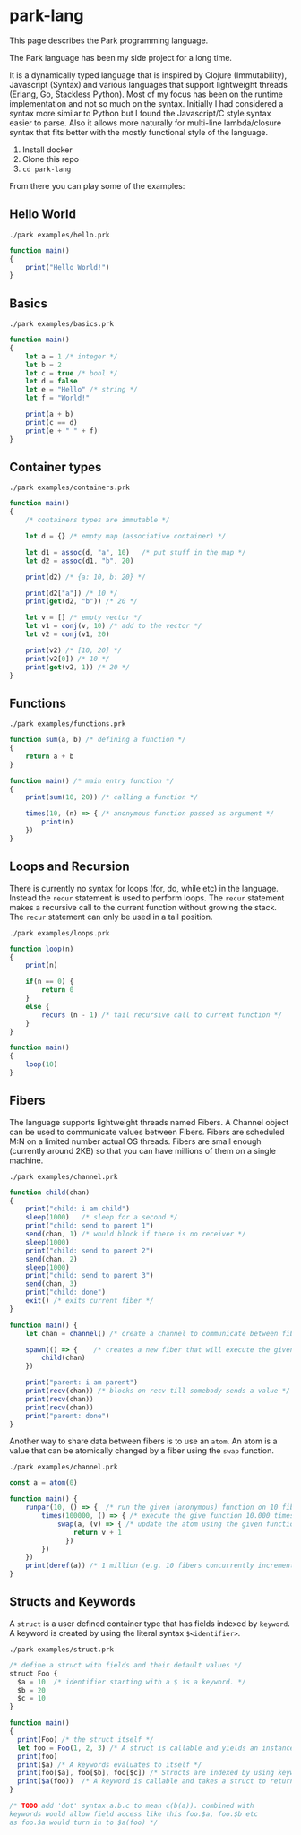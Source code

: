# park-lang
This page describes the Park programming language. 

The Park language has been my side project for a long time.

It is a dynamically typed language that is inspired by Clojure (Immutability), Javascript (Syntax) and various languages that support lightweight threads (Erlang, Go, Stackless Python). Most of my focus has been on the runtime implementation and not so much on the syntax. Initially I had considered a syntax more similar to Python but I found the Javascript/C style syntax easier to parse. Also it allows more naturally for multi-line lambda/closure syntax that fits better with the mostly functional style of the language.


1. Install docker
2. Clone this repo
3. ```cd park-lang```

From there you can play some of the examples:

## Hello World 
```./park examples/hello.prk```
```javascript
function main()
{
    print("Hello World!")
}
```

## Basics
```./park examples/basics.prk```
```javascript
function main()
{
    let a = 1 /* integer */
    let b = 2 
    let c = true /* bool */
    let d = false 
    let e = "Hello" /* string */
    let f = "World!"

    print(a + b)
    print(c == d)
    print(e + " " + f)
}
```

## Container types
```./park examples/containers.prk```
```javascript
function main()
{
    /* containers types are immutable */

    let d = {} /* empty map (associative container) */

    let d1 = assoc(d, "a", 10)   /* put stuff in the map */
    let d2 = assoc(d1, "b", 20)

    print(d2) /* {a: 10, b: 20} */

    print(d2["a"]) /* 10 */
    print(get(d2, "b")) /* 20 */

    let v = [] /* empty vector */
    let v1 = conj(v, 10) /* add to the vector */
    let v2 = conj(v1, 20)

    print(v2) /* [10, 20] */
    print(v2[0]) /* 10 */
    print(get(v2, 1)) /* 20 */
}
```

## Functions
```./park examples/functions.prk```
```javascript
function sum(a, b) /* defining a function */
{
    return a + b
}

function main() /* main entry function */
{
    print(sum(10, 20)) /* calling a function */

    times(10, (n) => { /* anonymous function passed as argument */
        print(n)
    })
}
```

## Loops and Recursion
There is currently no syntax for loops (for, do, while etc) in the language.
Instead the ```recur``` statement is used to perform loops. The ```recur``` statement
makes a recursive call to the current function without growing the stack.
The ```recur``` statement can only be used in a tail position.

```./park examples/loops.prk```
```javascript
function loop(n)
{
    print(n)

    if(n == 0) {
        return 0
    }
    else {
        recurs (n - 1) /* tail recursive call to current function */
    }
}

function main()
{
    loop(10) 
}
```

## Fibers
The language supports lightweight threads named Fibers. A Channel object can be used to communicate values between Fibers.
Fibers are scheduled M:N on a limited number actual OS threads. Fibers are small enough (currently around 2KB) so that you can have millions of them on a single machine.

```./park examples/channel.prk```
```javascript
function child(chan)
{
    print("child: i am child")
    sleep(1000)   /* sleep for a second */
    print("child: send to parent 1")
    send(chan, 1) /* would block if there is no receiver */
    sleep(1000)
    print("child: send to parent 2")
    send(chan, 2)
    sleep(1000)
    print("child: send to parent 3")
    send(chan, 3)
    print("child: done")
    exit() /* exits current fiber */
}

function main() {
    let chan = channel() /* create a channel to communicate between fibers */

    spawn(() => {    /* creates a new fiber that will execute the given function */
        child(chan)
    })

    print("parent: i am parent")
    print(recv(chan)) /* blocks on recv till somebody sends a value */
    print(recv(chan))
    print(recv(chan))
    print("parent: done")
}
```

Another way to share data between fibers is to use an ```atom```. An atom is a value that can be atomically changed by a fiber using 
the ```swap``` function. 

```./park examples/channel.prk```
```javascript
const a = atom(0)

function main() {
    runpar(10, () => {  /* run the given (anonymous) function on 10 fibers concurrently */
        times(100000, () => { /* execute the give function 10.000 times */
            swap(a, (v) => { /* update the atom using the given function. the current value is given as argument */
                return v + 1
              })  	
        })
    })
    print(deref(a)) /* 1 million (e.g. 10 fibers concurrently incrementing the atom 100.000 times */
}
```


## Structs and Keywords
A ```struct``` is a user defined container type that has fields indexed by ```keyword```. A keyword is created by using the literal syntax ```$<identifier>```.

```./park examples/struct.prk```
```javascript
/* define a struct with fields and their default values */
struct Foo {
  $a = 10  /* identifier starting with a $ is a keyword. */
  $b = 20 
  $c = 10
}

function main()
{
  print(Foo) /* the struct itself */
  let foo = Foo(1, 2, 3) /* A struct is callable and yields an instance of the struct */
  print(foo)
  print($a) /* A keywords evaluates to itself */
  print(foo[$a], foo[$b], foo[$c]) /* Structs are indexed by using keywords */
  print($a(foo))  /* A keyword is callable and takes a struct to return the field value */
}

/* TODO add 'dot' syntax a.b.c to mean c(b(a)). combined with 
keywords would allow field access like this foo.$a, foo.$b etc
as foo.$a would turn in to $a(foo) */
```
